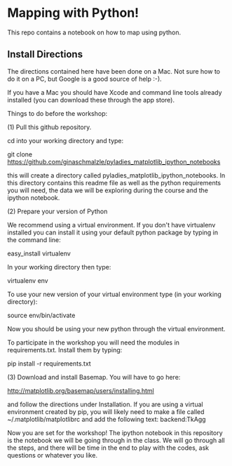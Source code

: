 # Mapping with Python!  

This repo contains a notebook on how to map using python.


## Install Directions

The directions contained here have been done on a Mac.  Not sure how to do it on a PC, but Google is a good source of help :-).

If you have a Mac you should have Xcode and command line tools already installed (you can download these through the app store).  

Things to do before the workshop:

(1) Pull this github repository.

cd into your working directory and type:

  git clone https://github.com/ginaschmalzle/pyladies_matplotlib_ipython_notebooks

this will create a directory called pyladies_matplotlib_ipython_notebooks.  In this directory contains this readme file as well as the python requirements you will need, the data we will be exploring during the course and the ipython notebook.

(2) Prepare your version of Python

We recommend using a virtual environment.  If you don't have virtualenv installed you can install it using your default python package by typing in the command line:

  easy_install virtualenv

In your working directory then type:

  virtualenv env

To use your new version of your virtual environment type (in your working directory):

  source env/bin/activate

Now you should be using your new python through the virtual environment.

To participate in the workshop you will need the modules in requirements.txt.  Install them by typing:

pip install -r requirements.txt

(3) Download and install Basemap. You will have to go here:

http://matplotlib.org/basemap/users/installing.html

and follow the directions under Installation.  If you are using a virtual environment created by pip, you will likely need to make a file called ~/.matplotlib/matplotlibrc and add the following text:  backend:TkAgg

Now you are set for the workshop!  The ipython notebook in this repository is the notebook we will be going through in the class.  We will go through all the steps, and there will be time in the end to play with the codes, ask questions or whatever you like.
